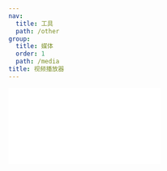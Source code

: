```yaml
---
nav:
  title: 工具
  path: /other
group:
  title: 媒体
  order: 1
  path: /media
title: 视频播放器
---
```


<embed src="../readme.md"></embed>
